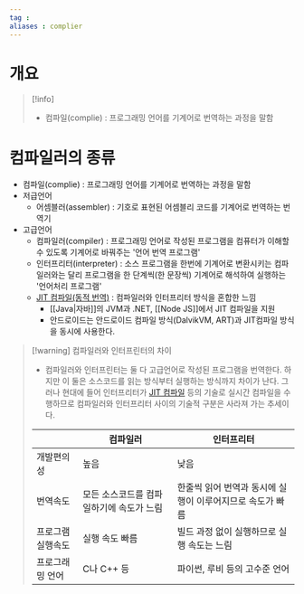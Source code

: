```yaml
---
tag : 
aliases : complier
---
```


# 개요
>[!info]
> - 컴파일(complie) : 프로그래밍 언어를 기계어로 번역하는 과정을 말함


# 컴파일러의 종류
- 컴파일(complie) : 프로그래밍 언어를 기계어로 번역하는 과정을 말함
- 저급언어
	- 어셈블러(assembler) : 기호로 표현된 어셈블리 코드를 기계어로 번역하는 번역기
- 고급언어
	- 컴파일러(compiler) : 프로그래밍 언어로 작성된 프로그램을 컴퓨터가 이해할 수 있도록 기계어로 바꿔주는 '언어 번역 프로그램'
	- 인터프리터(interpreter) : 소스 프로그램을 한번에 기계어로 변환시키는 컴파일러와는 달리 프로그램을 한 단계씩(한 문장씩) 기계어로 해석하여 실행하는 '언어처리 프로그램'
	- [JIT 컴파일(동적 번역)](https://ko.wikipedia.org/wiki/JIT_%EC%BB%B4%ED%8C%8C%EC%9D%BC) : 컴파일러와 인터프리터 방식을 혼합한 느낌
		- [[Java|자바]]의 JVM과 .NET, [[Node JS]]에서 JIT 컴파일을 지원
		- 안드로이드는 안드로이드 컴파일 방식(DalvikVM, ART)과 JIT컴파일 방식을 동시에 사용한다.

>[!warning] 컴파일러와 인터프린터의 차이
> - 컴파일러와 인터프린터는 둘 다 고급언어로 작성된 프로그램을 번역한다. 하지만 이 둘은 소스코드를 읽는 방식부터 실행하는 방식까지 차이가 난다. 그러나 현대에 들어 인터프리터가 [JIT 컴파일](https://ko.wikipedia.org/wiki/JIT_%EC%BB%B4%ED%8C%8C%EC%9D%BC) 등의 기술로 실시간 컴파일을 수행하므로 컴파일러와 인터프리터 사이의 기술적 구분은 사라져 가는 추세이다.
>
> |                   | 컴파일러                                                  | 인터프리터 |
> | ----------------- | --------------------------------------------------------- | ---------- |
> | 개발편의성        | 높음                                                      | 낮음       |
> | 번역속도          | 모든 소스코드를 컴파일하기에 속도가 느림 |  한줄씩 읽어 번역과 동시에 실행이 이루어지므로 속도가 빠름  |
> | 프로그램 실행속도 |  실행 속도 빠름     |      빌드 과정 없이 실행하므로 실행 속도는 느림                   |
> | 프로그래밍 언어     |  C나 C++ 등      |  파이썬, 루비 등의 고수준 언어         |



